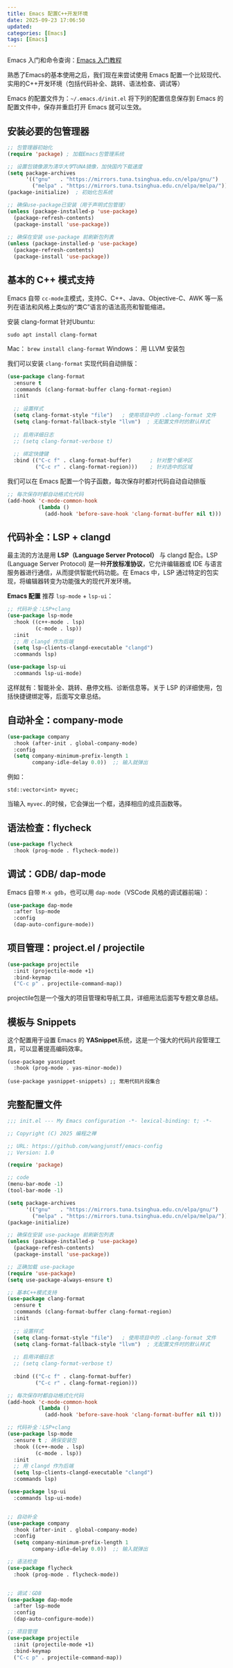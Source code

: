 ```yaml
---
title: Emacs 配置C++开发环境
date: 2025-09-23 17:06:50
updated:
categories: [Emacs]
tags: [Emacs]
---
```

Emacs 入门和命令查询：[Emacs 入门教程](https://wangjunstf.github.io/2025/09/22/emacs-ru-men-jiao-cheng/)

熟悉了Emacs的基本使用之后，我们现在来尝试使用 Emacs 配置一个比较现代、实用的C++开发环境（包括代码补全、跳转、语法检查、调试等）
<!-- more -->
Emacs 的配置文件为：`~/.emacs.d/init.el`
将下列的配置信息保存到 Emacs 的配置文件中，保存并重启打开 Emacs 就可以生效。

## 安装必要的包管理器
```lisp
;; 包管理器初始化 
(require 'package) ; 加载Emacs包管理系统

;; 设置包镜像源为清华大学TUNA镜像，加快国内下载速度 
(setq package-archives
      '(("gnu"   . "https://mirrors.tuna.tsinghua.edu.cn/elpa/gnu/")
        ("melpa" . "https://mirrors.tuna.tsinghua.edu.cn/elpa/melpa/")))
(package-initialize)  ; 初始化包系统

;; 确保use-package已安装（用于声明式包管理）
(unless (package-installed-p 'use-package)
  (package-refresh-contents)
  (package-install 'use-package))
  
;; 确保在安装 use-package 前刷新包列表
(unless (package-installed-p 'use-package)
  (package-refresh-contents)
  (package-install 'use-package))
```

## 基本的 C++ 模式支持
Emacs 自带 `cc-mode`主模式，支持C、C++、Java、Objective-C、AWK 等一系列在语法和风格上类似的“类C”语言的语法高亮和智能缩进。

安装 clang-format
针对Ubuntu:
```
sudo apt install clang-format
```
 Mac： `brew install clang-format` 
 Windows： 用 LLVM 安装包

我们可以安装 `clang-format` 实现代码自动排版：
```lisp
(use-package clang-format
  :ensure t
  :commands (clang-format-buffer clang-format-region)
  :init
  
  ;; 设置样式
  (setq clang-format-style "file")   ; 使用项目中的 .clang-format 文件
  (setq clang-format-fallback-style "llvm")  ; 无配置文件时的默认样式
  
  ;; 启用详细日志
  ;; (setq clang-format-verbose t)
  
  ;; 绑定快捷键
  :bind (("C-c f" . clang-format-buffer)      ; 针对整个缓冲区
         ("C-c r" . clang-format-region)))    ; 针对选中的区域
```
我们可以在 Emacs 配置一个钩子函数，每次保存时都对代码自动自动排版
```lisp
;; 每次保存时都自动格式化代码
(add-hook 'c-mode-common-hook
          (lambda ()
            (add-hook 'before-save-hook 'clang-format-buffer nil t)))
```

## 代码补全：LSP + clangd
最主流的方法是用 **LSP（Language Server Protocol）** 与 clangd 配合。LSP (Language Server Protocol) 是一种​**​开放标准协议​**​，它允许编辑器或 IDE 与语言服务器进行通信，从而提供智能代码功能。在 Emacs 中，LSP 通过特定的包实现，将编辑器转变为功能强大的现代开发环境。

**Emacs 配置**
推荐 `lsp-mode` + `lsp-ui`：
```lisp
;; 代码补全：LSP+clang
(use-package lsp-mode
  :hook ((c++-mode . lsp)
         (c-mode . lsp))
  :init
  ;; 用 clangd 作为后端
  (setq lsp-clients-clangd-executable "clangd")
  :commands lsp)

(use-package lsp-ui
  :commands lsp-ui-mode)
```
这样就有：智能补全、跳转、悬停文档、诊断信息等。关于 LSP 的详细使用，包括快捷键绑定等，后面写文章总结。

## 自动补全：company-mode
```lisp
(use-package company
  :hook (after-init . global-company-mode)
  :config
  (setq company-minimum-prefix-length 1
        company-idle-delay 0.0))  ;; 输入就弹出
```
例如：
```
std::vector<int> myvec;
```
当输入 `myvec.`的时候，它会弹出一个框，选择相应的成员函数等。


## 语法检查：flycheck
```lisp
(use-package flycheck
  :hook (prog-mode . flycheck-mode))

```

## 调试：GDB/ dap-mode
Emacs 自带 `M-x gdb`，也可以用 `dap-mode`（VSCode 风格的调试器前端）：
```lisp
(use-package dap-mode
  :after lsp-mode
  :config
  (dap-auto-configure-mode))

```

## 项目管理：project.el / projectile
```lisp
(use-package projectile
  :init (projectile-mode +1)
  :bind-keymap
  ("C-c p" . projectile-command-map))
```
projectile包是一个强大的项目管理和导航工具，详细用法后面写专题文章总结。

## 模板与 Snippets
这个配置用于设置 Emacs 的 ​**​YASnippet​**​ 系统，这是一个强大的代码片段管理工具，可以显著提高编码效率。
```
(use-package yasnippet
  :hook (prog-mode . yas-minor-mode))

(use-package yasnippet-snippets) ;; 常用代码片段集合
```

## 完整配置文件
``` lisp
;;; init.el --- My Emacs configuration -*- lexical-binding: t; -*-

;; Copyright (C) 2025 编程之禅

;; URL: https://github.com/wangjunstf/emacs-config
;; Version: 1.0

(require 'package)

;; code
(menu-bar-mode -1)
(tool-bar-mode -1)

(setq package-archives
      '(("gnu"   . "https://mirrors.tuna.tsinghua.edu.cn/elpa/gnu/")
        ("melpa" . "https://mirrors.tuna.tsinghua.edu.cn/elpa/melpa/")))
(package-initialize)

;; 确保在安装 use-package 前刷新包列表
(unless (package-installed-p 'use-package)
  (package-refresh-contents)
  (package-install 'use-package))

;; 正确加载 use-package
(require 'use-package)
(setq use-package-always-ensure t)

;; 基本C++模式支持
(use-package clang-format
  :ensure t
  :commands (clang-format-buffer clang-format-region)
  :init
  
  ;; 设置样式
  (setq clang-format-style "file")   ; 使用项目中的 .clang-format 文件
  (setq clang-format-fallback-style "llvm")  ; 无配置文件时的默认样式
  
  ;; 启用详细日志
  ;; (setq clang-format-verbose t)
  
  :bind (("C-c f" . clang-format-buffer)
         ("C-c r" . clang-format-region)))

;; 每次保存时都自动格式化代码
(add-hook 'c-mode-common-hook
          (lambda ()
            (add-hook 'before-save-hook 'clang-format-buffer nil t)))

;; 代码补全：LSP+clang
(use-package lsp-mode
  :ensure t ; 确保安装包
  :hook ((c++-mode . lsp)
         (c-mode . lsp))
  :init
  ;; 用 clangd 作为后端
  (setq lsp-clients-clangd-executable "clangd")
  :commands lsp)

(use-package lsp-ui
  :commands lsp-ui-mode)


;; 自动补全
(use-package company
  :hook (after-init . global-company-mode)
  :config
  (setq company-minimum-prefix-length 1
        company-idle-delay 0.0))  ;; 输入就弹出

;; 语法检查
(use-package flycheck
  :hook (prog-mode . flycheck-mode))


;; 调试：GDB
(use-package dap-mode
  :after lsp-mode
  :config
  (dap-auto-configure-mode))

;; 项目管理
(use-package projectile
  :init (projectile-mode +1)
  :bind-keymap
  ("C-c p" . projectile-command-map))

```